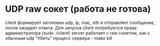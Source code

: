 # UDP raw сокет (работа не готова)
client формирует заголовки udp, ip, mac, eth и отправляет сообщение, после ожидает ответа.
Для запуска client потребуются права администратора (sudo ./client)
server работает с raw сокетом, как с обычным udp
"Убить" процесс сервера - make kill
